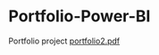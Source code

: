 # Portfolio-Power-BI
Portfolio project
[portfolio2.pdf](https://github.com/wmigurski/Portfolio-Power-BI/files/11253879/portfolio2.pdf)
